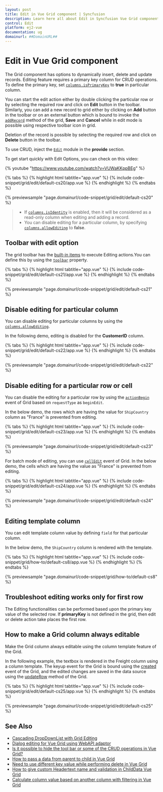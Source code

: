 ```yaml
---
layout: post
title: Edit in Vue Grid component | Syncfusion
description: Learn here all about Edit in Syncfusion Vue Grid component of Syncfusion Essential JS 2 and more.
control: Edit 
platform: ej2-vue
documentation: ug
domainurl: ##DomainURL##
---
```


# Edit in Vue Grid component

The Grid component has options to dynamically insert, delete and update records. Editing feature requires a primary key column for CRUD operations. To define the primary key, set [`columns.isPrimaryKey`](https://ej2.syncfusion.com/vue/documentation/api/grid/column/#isprimarykey) to **true** in particular column.

You can start the edit action either by double clicking the particular row or by selecting the required row and click on **Edit** button in the toolbar. Similarly, you can add a new record to grid either by clicking on **Add** button in the toolbar or on an external button which is bound to invoke the [`addRecord`](https://ej2.syncfusion.com/vue/documentation/api/grid/edit/#addrecord) method of the grid, **Save** and **Cancel** while in edit mode is possible using respective toolbar icon in grid.

Deletion of the record is possible by selecting the required row and click on **Delete** button in the toolbar.

To use CRUD, inject the [`Edit`](https://ej2.syncfusion.com/vue/documentation/api/grid/edit/) module in the **provide** section.

To get start quickly with Edit Options, you can check on this video:

{% youtube "https://www.youtube.com/watch?v=VUWaKKppBEg" %}

{% tabs %}
{% highlight html tabtitle="app.vue" %}
{% include code-snippet/grid/edit/default-cs20/app.vue %}
{% endhighlight %}
{% endtabs %}
        
{% previewsample "page.domainurl/code-snippet/grid/edit/default-cs20" %}

> * If [`columns.isIdentity`](https://ej2.syncfusion.com/vue/documentation/api/grid/column/#isidentity) is enabled, then it will be considered as a read-only column when editing and adding a record.
> * You can disable editing for a particular column, by specifying [`columns.allowEditing`](https://ej2.syncfusion.com/vue/documentation/api/grid/column/#allowediting) to **false**.

## Toolbar with edit option

The grid toolbar has the [built-in items](../tool-bar#built-in-toolbar-items) to execute Editing actions.You can define this by using the [`toolbar`](https://ej2.syncfusion.com/vue/documentation/api/grid/#toolbar) property.

{% tabs %}
{% highlight html tabtitle="app.vue" %}
{% include code-snippet/grid/edit/default-cs21/app.vue %}
{% endhighlight %}
{% endtabs %}
        
{% previewsample "page.domainurl/code-snippet/grid/edit/default-cs21" %}

## Disable editing for particular column

You can disable editing for particular columns by using the [`columns.allowEditing`](https://ej2.syncfusion.com/vue/documentation/api/grid/column/#allowediting).

In the following demo, editing is disabled for the **CustomerID** column.

{% tabs %}
{% highlight html tabtitle="app.vue" %}
{% include code-snippet/grid/edit/default-cs22/app.vue %}
{% endhighlight %}
{% endtabs %}
        
{% previewsample "page.domainurl/code-snippet/grid/edit/default-cs22" %}

## Disable editing for a particular row or cell

You can disable the editing for a particular row by using the [`actionBegin`](https://ej2.syncfusion.com/vue/documentation/api/grid/#actionbegin) event of Grid based on `requestType` as `beginEdit`.

In the below demo, the rows which are having the value for `ShipCountry` column as "France" is prevented from editing.

{% tabs %}
{% highlight html tabtitle="app.vue" %}
{% include code-snippet/grid/edit/default-cs23/app.vue %}
{% endhighlight %}
{% endtabs %}
        
{% previewsample "page.domainurl/code-snippet/grid/edit/default-cs23" %}

For batch mode of editing, you can use [`cellEdit`](https://ej2.syncfusion.com/vue/documentation/api/grid/filterSettings/#celledit) event of Grid. In the below demo, the cells which are having the value as "France" is prevented from editing.

{% tabs %}
{% highlight html tabtitle="app.vue" %}
{% include code-snippet/grid/edit/default-cs24/app.vue %}
{% endhighlight %}
{% endtabs %}
        
{% previewsample "page.domainurl/code-snippet/grid/edit/default-cs24" %}

## Editing template column

You can edit template column value by defining `field` for that particular column.

In the below demo, the `ShipCountry` column is rendered with the template.

{% tabs %}
{% highlight html tabtitle="app.vue" %}
{% include code-snippet/grid/how-to/default-cs8/app.vue %}
{% endhighlight %}
{% endtabs %}
        
{% previewsample "page.domainurl/code-snippet/grid/how-to/default-cs8" %}

## Troubleshoot editing works only for first row

The Editing functionalities can be performed based upon the primary key value of the selected row. If **primaryKey** is not defined in the grid, then edit or delete action take places the first row.

## How to make a Grid column always editable

Make the Grid column always editable using the column template feature of the Grid.

In the following example, the textbox is rendered in the Freight column using a column template. The keyup event for the Grid is bound using the [created](https://ej2.syncfusion.com/vue/documentation/api/grid/#created) event of the Grid, and the edited changes are saved in the data source using the [updateRow](https://ej2.syncfusion.com/vue/documentation/api/grid/#updaterow) method of the Grid.

{% tabs %}
{% highlight html tabtitle="app.vue" %}
{% include code-snippet/grid/edit/default-cs25/app.vue %}
{% endhighlight %}
{% endtabs %}
        
{% previewsample "page.domainurl/code-snippet/grid/edit/default-cs25" %}

## See Also

* [Cascading DropDownList with Grid Editing](../how-to/cascading-drop-down-list-with-grid-editing)
* [Dialog editing for Vue Grid using WebAPI adaptor](https://www.syncfusion.com/forums/153713/dialog-editing-for-vue-grid-using-webapi-adaptor)
* [Is it possible to hide the tool bar or some of the CRUD operations in Vue Grid?](https://www.syncfusion.com/forums/164886/is-it-possible-to-hide-the-tool-bar-or-some-of-the-crud-operations-in-vue-grid)
* [How to pass a data from parent to child in Vue Grid](https://www.syncfusion.com/forums/144841/how-to-pass-a-data-from-parent-to-child-in-vue-grid)
* [Need to use different key value while performing delete in Vue Grid](https://www.syncfusion.com/forums/149008/need-to-use-different-key-value-while-performing-delete-in-vue-grid)
* [How to give custom Headertext name  and validation in ChildData Vue Grid](https://www.syncfusion.com/forums/159167/how-to-give-custom-headertext-name-and-validation-in-childdata-vue-grid)
* [Calculate column value based on another column with filtering in Vue Grid](https://www.syncfusion.com/forums/157994/calculate-column-value-based-on-another-column-with-filtering-in-vue-grid)